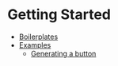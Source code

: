 # Getting Started

* [Boilerplates](./boilerplates.md)
* [Examples](./examples/README.md)
  * [Generating a button](./examples/buttons.md)
